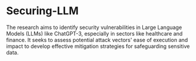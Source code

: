 # Securing-LLM
 The research aims to identify security vulnerabilities in Large Language Models (LLMs) like ChatGPT-3, especially in sectors like healthcare and finance. It seeks to assess potential attack vectors' ease of execution and impact to develop effective mitigation strategies for safeguarding sensitive data.
